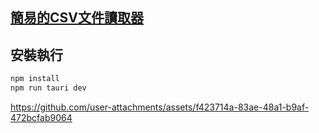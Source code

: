 ## [簡易的CSV文件讀取器](https://william-weng.github.io/2025/06/tauri當rust跟web同在一起在一起在一起/)

## 安裝執行
```bash
npm install
npm run tauri dev
```

https://github.com/user-attachments/assets/f423714a-83ae-48a1-b9af-472bcfab9064
